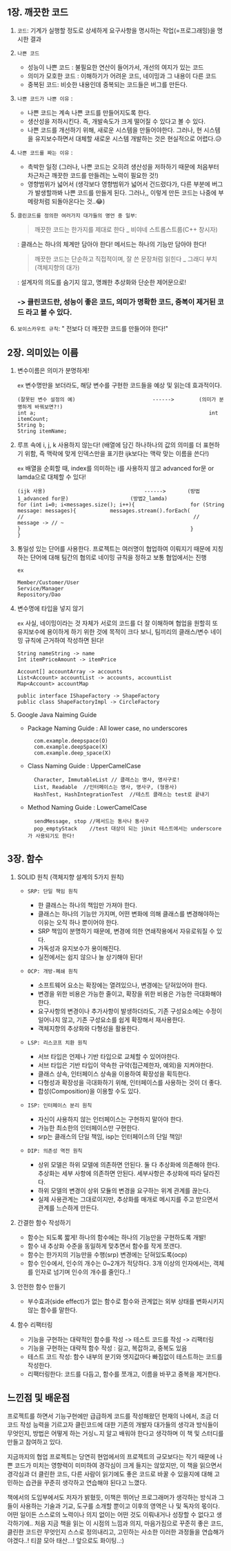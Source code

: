 ## 1장. 깨끗한 코드

1. `코드`: 기계가 실행할 정도로 상세하게 요구사항을 명시하는 작업(=프로그래밍)을 명시한 결과
2. `나쁜 코드`
    - 성능이 나쁜 코드 : 불필요한 연산이 들어가서, 개선의 여지가 있는 코드
    - 의미가 모호한 코드 : 이해하기가 어려운 코드, 네이밍과 그 내용이 다른 코드
    - 중복된 코드: 비슷한 내용인데 중복되는 코드들은 버그를 만든다.
3. `나쁜 코드가 나쁜 이유` : 
    - 나쁜 코드는 계속 나쁜 코드를 만들어지도록 한다.
    - 생산성을 저하시킨다. 즉, 개발속도가 크게 떨어질 수 있다고 볼 수 있다.
    - 나쁜 코드를 개선하기 위해, 새로운 시스템을 만들어야한다. 그러나, 현 시스템을 유지보수하면서 대체할 새로운 시스템 개발하는 것은 현실적으로 어렵다.😥
4. `나쁜 코드를 짜는 이유` :
    - 촉박한 일정 (그러나, 나쁜 코드는 오히려 생산성을 저하하기 때문에 처음부터 차근차근 깨끗한 코드를 만들려는 노력이 필요한 것!)
    - 영향범위가 넓어서 (생각보다 영향범위가 넓어서 건드렸다가, 다른 부분에 버그가 발생할까봐 나쁜 코드를 만들게 된다. 그러나,, 이렇게 만든 코드는 나중에 부메랑처럼 되돌아온다는 것..😂)
5. `클린코드를 정의한 여러가지 대가들의 명언 중 일부`:

    > 깨끗한 코드는 한가지를 제대로 한다 _ 비야네 스트롭스트룹(C++ 창시자)

      : 클래스는 하나의 체계만 담아야 한다! 메서드는 하나의 기능만 담아야 한다!

    > 깨끗한 코드는 단순하고 직접적이며, 잘 쓴 문장처럼 읽힌다 _ 그래디 부치 (객체지향의 대가)

      : 설계자의 의도를 숨기지 않고, 명쾌한 추상화와 단순한 제어문으로!

    ### -> 클린코드란, **성능이 좋은 코드**, **의미가 명확한 코드**, **중복이 제거된 코드** 라고 볼 수 있다. 

6. `보이스카우트 규칙`: " 전보다 더 깨끗한 코드를 만들어야 한다!"


## 2장. 의미있는 이름
1. 변수이름은 의미가 분명하게!

   `ex` 변수명만을 보더라도, 해당 변수를 구현한 코드들을 예상 및 읽는데 효과적이다.
   ```
   (잘못된 변수 설정의 예)                         ------>        (의미가 분명하게 바꿔보면?!)
   int a;                                                        int itemCount;
   String b;                                                     String itemName;
   ```
   
2. 루프 속에 i, j, k 사용하지 않는다! (배열에 담긴 하나하나의 값의 의미를 더 표현하기 위함, 즉 맥락에 맞게 인덱스만을 표기한 ijk보다는 맥락 맞는 이름을 쓴다!)

   `ex` 배열을 순회할 때, index를 의미하는 i를 사용하지 않고 advanced for문 or lamda으로 대체할 수 있다!
   ```
   (ijk 사용)                                ------>       (방법1_advanced for문)                    (방법2_lamda)              
   for (int i=0; i<messages.size(); i++){                  for (String message: messages){           messages.stream().forEach( 
   //                                                       //                                          message -> // ~
   }                                                       }                                         }
   ```

3. 통일성 있는 단어를 사용한다. 프로젝트는 여러명이 협업하여 이뤄지기 때문에 지칭하는 단어에 대해 팀간의 협의로 네이밍 규칙을 정하고 보통 협업에서는 진행

    `ex`
    ```
    Member/Customer/User
    Service/Manager
    Repository/Dao
    ```

4. 변수명에 타입을 넣지 않기

    `ex` 사실, 네이밍이라는 것 자체가 서로의 코드를 더 잘 이해하며 협업을 원할히 또 유지보수에 용이하게 하기 위한 것에 목적이 크다 보니, 
    팀끼리의 클래스/변수 네이밍 규칙에 근거하여 작성하면 된다!
    ```
    String nameString -> name
    Int itemPriceAmount -> itemPrice
    
    Account[] accountArray -> accounts
    List<Account> accountList -> accounts, accountList
    Map<Account> accountMap
    
    public interface IShapeFactory -> ShapeFactory
    public class ShapeFactoryImpl -> CircleFactory
    ```

5. Google Java Naiming Guide

    - Package Naming Guide : All lower case, no underscores

            com.example.deepspace(O)
            com.example.deepSpace(X)
            com.example.deep_space(X)

    - Class Naming Guide : UpperCamelCase

            Character, ImmutableList // 클래스는 명사, 명사구로!
            List, Readable  //인터페이스는 명사, 명사구, (형용사)
            HashTest, HashIntegrationTest  //테스트 클래스는 test로 끝내기

    - Method Naming Guide : LowerCamelCase

            sendMessage, stop //메서드는 동사나 동사구
            pop_emptyStack    //test 대상이 되는 jUnit 테스트에서는 underscore가 사용되기도 한다!


## 3장. 함수
1. SOLID 원칙 (객체지향 설계의 5가지 원칙)
    - `SRP: 단일 책임 원칙`
        - 한 클래스는 하나의 책임만 가져야 한다.
        - 클래스는 하나의 기능만 가지며, 어떤 변화에 의해 클래스를 변경해야하는 이유는 오직 하나 뿐이어야 한다.
        - SRP 책임이 분명하기 때문에, 변경에 의한 연쇄작용에서 자유로워질 수 있다.
        - 가독성과 유지보수가 용이해진다.
        - 실전에서는 쉽지 않으나 늘 상기해야 된다!
     
    - `OCP: 개방-폐쇄 원칙`
        - 소프트웨어 요소는 확장에는 열려있으나, 변경에는 닫혀있어야 한다.
        - 변경을 위한 비용은 가능한 줄이고, 확장을 위한 비용은 가능한 극대화해야 한다.
        - 요구사항의 변경이나 추가사항이 발생하더라도, 기존 구성요소에는 수정이 일어나지 않고, 기존 구성요소를 쉽게 확장해서 재사용한다.
        - 객체지향의 추상화와 다형성을 활용한다.
        
    - `LSP: 리스코프 치환 원칙`
        - 서브 타입은 언제나 기반 타입으로 교체할 수 있어야한다.
        - 서브 타입은 기반 타입이 약속한 규약(접근제한자, 예외)을 지켜야한다.
        - 클래스 상속, 인터페이스 상속을 이용하여 확장성을 획득한다.
        - 다형성과 확장성을 극대화하기 위해, 인터페이스를 사용하는 것이 더 좋다.
        - 합성(Composition)을 이용할 수도 있다.
        
    - `ISP: 인터페이스 분리 원칙`
        - 자신이 사용하지 않는 인터페이스는 구현하지 말아야 한다.
        - 가능한 최소한의 인터페이스만 구현한다.
        - srp는 클래스의 단일 책임, isp는 인터페이스의 단일 책임!
        
    - `DIP: 의존성 역전 원칙`
        - 상위 모델은 하위 모델에 의존하면 안된다. 둘 다 추상화에 의존해야 한다. 추상화는 세부 사항에 의존하면 안된다. 세부사항은 추상화에 따라 달라진다.
        - 하위 모델의 변경이 상위 모듈의 변경을 요구하는 위계 관계를 끊는다.
        - 실제 사용관계는 그대로이지만, 추상화를 매개로 메시지를 주고 받으면서 관계를 느슨하게 만든다.

2. 간결한 함수 작성하기
    - 함수는 되도록 짧게! 하나의 함수에는 하나의 기능만을 구현하도록 개발!
    - 함수 내 추상화 수준을 동일하게 맞추면서 함수를 작게 쪼갠다.
    - 함수는 한가지의 기능만을 수행(srp) 변경에는 닫혀있도록(ocp)
    - 함수 인수에서, 인수의 개수는 0~2개가 적당하다. 3개 이상의 인자에서는, 객체를 인자로 넘기며 인수의 개수를 줄인다..!
   
3. 안전한 함수 만들기
    - 부수효과(side effect)가 없는 함수로 함수와 관계없는 외부 상태를 변화시키지 않는 함수를 말한다.

4. 함수 리팩터링
    - 기능을 구현하는 대략적인 함수를 작성 -> 테스트 코드를 작성 -> 리팩터링
    - 기능을 구현하는 대략적 함수 작성 : 길고, 복잡하고, 중복도 있음
    - 테스트 코드 작성: 함수 내부의 분기와 엣지값마다 빠짐없이 테스트하는 코드를 작성한다.
    - 리팩터링한다: 코드를 다듬고, 함수를 쪼개고, 이름을 바꾸고 중복을 제거한다.
    
    
## 느낀점 및 배운점
프로젝트를 하면서 기능구현에만 급급하게 코드를 작성해왔던 현재의 나에서, 조금 더 코드 작성 능력을 기르고자 클린코드에 대한 기존의 개발자 대가들의 생각과 방식들이 무엇인지, 방법은 어떻게 하는 거싱ㄴ지
알고 배워야 한다고 생각하며 이 책 및 스터디를 만들고 참여하고 있다.

지금까지의 협업 프로젝트는 당연히 현업에서의 프로젝트의 규모보다는 작기 때문에 나쁜 코드가 미치는 영향력이 미미하여 경각심이 크게 들지는 않았지만, 이 책을 읽으면서 경각심과 
더 클린한 코드, 다른 사람이 읽기에도 좋은 코드로 바꿀 수 있을지에 대해 고민하는 습관을 꾸준히 생각하고 연습해야 된다고 느꼈다.

책에서의 도입부에서도 저자가 밝혔듯, 이책은 뛰어난 프로그래머가 생각하는 방식과 그들이 사용하는 기술과 기교, 도구를 소개할 뿐이고 이후의 영역은 나 및 독자의 몫이다.
어떤 일이든 스스로의 노력이나 의지 없이는 어떤 것도 이뤄내거나 성장할 수 없다고 생각하기에.. 처음 지금 책을 읽는 이 시점의 느낌과 의지, 마음가짐으로
꾸준히 좋은 코드, 클린한 코드란 무엇인지 스스로 정의내리고, 고민하는 사소한 이러한 과정들을 연습해가야겠다..! 티끌 모아 태산...! 앞으로도 화이팅..:) 